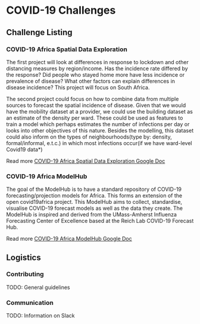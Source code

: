 # COVID-19 Challenges


## Challenge Listing

### COVID-19 Africa Spatial Data Exploration

The first project will look at differences in response to lockdown and other distancing measures by region/income. Has the incidence rate differed by the response? Did people who stayed home more have less incidence or prevalence of disease? What other factors can explain differences in disease incidence? This project will focus on South Africa. 

The second project could focus on how to combine data from multiple sources to forecast the spatial incidence of disease. Given that we would have the mobility dataset at a provider, we could use the building dataset as an estimate of the density per ward. These could be used as features to train a model which perhaps estimates the number of infections per day or looks into other objectives of this nature. Besides the modelling, this dataset could also inform on the types of neighbourhoods(type by: density, formal/informal, e.t.c.) in which most infections occur(if we have ward-level Covid19 data*)

Read more [COVID-19 Africa Spatial Data Exploration Google Doc](https://docs.google.com/document/d/1NkNZMpV1OYH1Lmi2xXoLcv9J_NMSsYVv4eksWop8NXo/edit?usp=sharing)

### COVID-19 Africa ModelHub

The goal of the ModelHub is to have a standard repository of COVID-19 forecasting/projection models for  Africa. This forms an extension of the open covid19africa project. This ModelHub aims to collect, standardise, visualise COVID-19 forecast models as well as the data they create. The ModelHub is inspired and derived from the UMass-Amherst Influenza Forecasting Center of Excellence based at the Reich Lab COVID-19 Forecast Hub.

Read more [COVID-19 Africa ModelHub Google Doc](https://docs.google.com/document/d/1QUkHgRSVAn9RC2ScdvcilBVAmsEnUcz3cXtNuP_VFkI/edit?usp=sharing)
## Logistics

### Contributing

TODO: General guidelines

### Communication

TODO: Information on Slack


